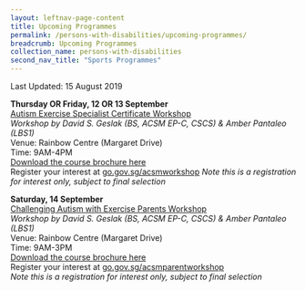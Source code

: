 ```yaml
---
layout: leftnav-page-content
title: Upcoming Programmes
permalink: /persons-with-disabilities/upcoming-programmes/
breadcrumb: Upcoming Programmes
collection_name: persons-with-disabilities
second_nav_title: "Sports Programmes"
---
```


Last Updated: 15 August 2019

**Thursday OR Friday, 12 OR 13 September**
<BR><U>Autism Exercise Specialist Certificate Workshop</u>
<BR><I>Workshop by David S. Geslak (BS, ACSM EP-C, CSCS) & Amber Pantaleo (LBS1)</i>
<BR>Venue: Rainbow Centre (Margaret Drive)
<BR>Time: 9AM-4PM
<BR>[Download the course brochure here](https://sportcares.sportsingapore.gov.sg/images/ACSMEC%20Autism_WorkshopFlyer.pdf)
<BR>Register your interest at [go.gov.sg/acsmworkshop](http://www.go.gov.sg/acsmworkshop)
<I>Note this is a registration for interest only, subject to final selection</i>
  
**Saturday, 14 September**
<BR><U>Challenging Autism with Exercise Parents Workshop</u>
<BR><I>Workshop by David S. Geslak (BS, ACSM EP-C, CSCS) & Amber Pantaleo (LBS1)</i>
<BR>Venue: Rainbow Centre (Margaret Drive)
<BR>Time: 9AM-3PM
<BR>[Download the course brochure here](https://sportcares.sportsingapore.gov.sg/images/EC_Autism%20Parent%20WorkshopFlyer.pdf)
<BR>Register your interest at [go.gov.sg/acsmparentworkshop](http://www.go.gov.sg/acsmparentworkshop)
  <BR><I>Note this is a registration for interest only, subject to final selection</i>
